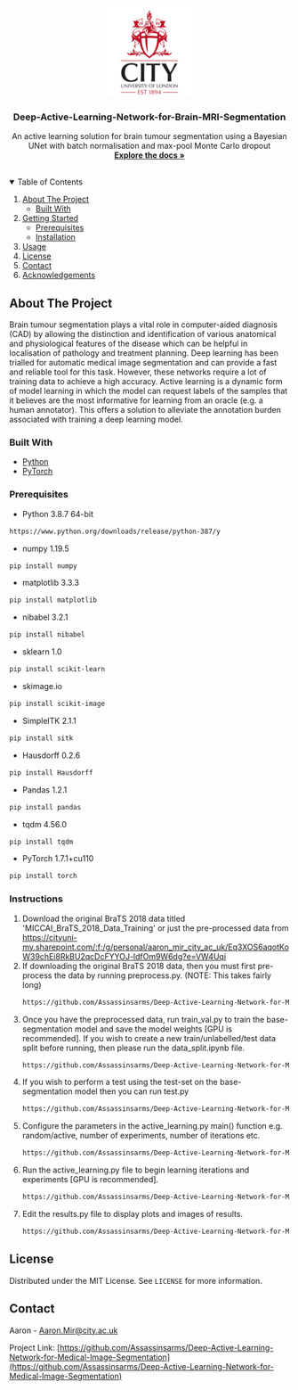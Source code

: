 <!-- PROJECT LOGO -->
<br />
<p align="center">
  <a href="">
   <a href="https://github.com/Assassinsarms/Deep-Active-Learning-Network-for-Medical-Image-Segmentation">
    <img src="images/Logo.jpg" alt="Logo" width="160" height="160">
  </a>

  <h3 align="center">Deep-Active-Learning-Network-for-Brain-MRI-Segmentation</h3>

  <p align="center">
    An active learning solution for brain tumour segmentation using a Bayesian UNet with batch normalisation and max-pool Monte Carlo dropout
    <br />
    <a href="https://github.com/Assassinsarms/Deep-Active-Learning-Network-for-Medical-Image-Segmentation"><strong>Explore the docs »</strong></a>
    <br />
    <br />
  </p>
</p>


<!-- TABLE OF CONTENTS -->
<details open="open">
  <summary>Table of Contents</summary>
  <ol>
    <li>
      <a href="#about-the-project">About The Project</a>
      <ul>
        <li><a href="#built-with">Built With</a></li>
      </ul>
    </li>
    <li>
      <a href="#getting-started">Getting Started</a>
      <ul>
        <li><a href="#prerequisites">Prerequisites</a></li>
        <li><a href="#installation">Installation</a></li>
      </ul>
    </li>
    <li><a href="#usage">Usage</a></li>
    <li><a href="#license">License</a></li>
    <li><a href="#contact">Contact</a></li>
    <li><a href="#acknowledgements">Acknowledgements</a></li>
  </ol>
</details>


<!-- ABOUT THE PROJECT -->
## About The Project

Brain tumour segmentation plays a vital role in computer-aided diagnosis (CAD) by allowing the distinction and identification of various anatomical and physiological features of the disease which can be helpful in localisation of pathology and treatment planning. 
  Deep learning has been trialled for automatic medical image segmentation and can provide a fast and reliable tool for this task. However, these networks require a lot of training data to achieve a high accuracy.
  Active learning is a dynamic form of model learning in which the model can request labels of the samples that it believes are the most informative for learning from an oracle (e.g. a human annotator). This offers a solution to alleviate the annotation burden associated with training a deep learning model. 
  
### Built With

* [Python](https://www.python.org/)
* [PyTorch](https://pytorch.org/)

<!-- GETTING STARTED -->

### Prerequisites

  * Python 3.8.7 64-bit
  ```sh
  https://www.python.org/downloads/release/python-387/y
  ```
  * numpy 1.19.5
  ```sh
  pip install numpy
  ```
 * matplotlib 3.3.3
  ```sh
  pip install matplotlib
  ```
 * nibabel 3.2.1
  ```sh
  pip install nibabel
  ```
  * sklearn 1.0
  ```sh
  pip install scikit-learn
  ```
  * skimage.io
  ```sh
  pip install scikit-image
  ```
  * SimpleITK 2.1.1
  ```sh
  pip install sitk
  ```
  * Hausdorff 0.2.6
  ```sh
  pip install Hausdorff
  ```
  * Pandas 1.2.1
  ```sh
  pip install pandas
  ```
  * tqdm 4.56.0
  ```sh
  pip install tqdm
  ```
 * PyTorch 1.7.1+cu110
  ```sh
  pip install torch
  ```

### Instructions

1. Download the original BraTS 2018 data titled 'MICCAI_BraTS_2018_Data_Training' or just the pre-processed data from https://cityuni-my.sharepoint.com/:f:/g/personal/aaron_mir_city_ac_uk/Eq3XOS6aqotKoW39chEi8RkBU2qcDcFYYOJ-ldfOm9W6dg?e=VW4Uqi
2. If downloading the original BraTS 2018 data, then you must first pre-process the data by running preprocess.py. (NOTE: This takes fairly long)
   ```sh
   https://github.com/Assassinsarms/Deep-Active-Learning-Network-for-Medical-Image-Segmentation/blob/master/preprocess.py
   ```
3. Once you have the preprocessed data, run train_val.py to train the base-segmentation model and save the model weights [GPU is recommended]. 
   If you wish to create a  new train/unlabelled/test data split before running, then please run the data_split.ipynb file.
   ```sh
   https://github.com/Assassinsarms/Deep-Active-Learning-Network-for-Medical-Image-Segmentation/blob/master/train_val.py
   ```
4. If you wish to perform a test using the test-set on the base-segmentation model then you can run test.py
   ```sh
   https://github.com/Assassinsarms/Deep-Active-Learning-Network-for-Medical-Image-Segmentation/blob/master/test.py
   ```
5. Configure the parameters in the active_learning.py main() function e.g. random/active, number of experiments, number of iterations etc. 
   ```sh
   https://github.com/Assassinsarms/Deep-Active-Learning-Network-for-Medical-Image-Segmentation/blob/master/active_learning.py
   ```
6. Run the active_learning.py file to begin learning iterations and experiments [GPU is recommended].
   ```sh
   https://github.com/Assassinsarms/Deep-Active-Learning-Network-for-Medical-Image-Segmentation/blob/master/active_learning.py
   ```
7. Edit the results.py file to display plots and images of results.
   ```sh
   https://github.com/Assassinsarms/Deep-Active-Learning-Network-for-Medical-Image-Segmentation/blob/master/results.py
   ```

<!-- LICENSE -->
## License

Distributed under the MIT License. See `LICENSE` for more information.

<!-- CONTACT -->
## Contact

Aaron - Aaron.Mir@city.ac.uk

Project Link: [https://github.com/Assassinsarms/Deep-Active-Learning-Network-for-Medical-Image-Segmentation](https://github.com/Assassinsarms/Deep-Active-Learning-Network-for-Medical-Image-Segmentation)
